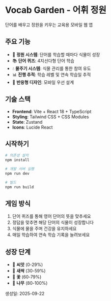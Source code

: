 # Vocab Garden - 어휘 정원

단어를 배우고 정원을 키우는 교육용 모바일 웹 앱

## 주요 기능

- 🌱 **정원 시스템**: 단어를 학습할 때마다 식물이 성장
- 📚 **단어 퀴즈**: 4지선다형 단어 학습
- 💧 **물주기 시스템**: 식물 관리를 통한 참여 유도
- 📊 **진행 추적**: 학습 레벨 및 연속 학습일 추적
- 📱 **반응형 디자인**: 모바일 우선 설계

## 기술 스택

- **Frontend**: Vite + React 18 + TypeScript
- **Styling**: Tailwind CSS + CSS Modules  
- **State**: Zustand
- **Icons**: Lucide React

## 시작하기

```bash
# 의존성 설치
npm install

# 개발 서버 실행
npm run dev

# 빌드
npm run build
```

## 게임 방식

1. 단어 퀴즈를 통해 영어 단어의 뜻을 맞추세요
2. 정답을 맞추면 해당 단어의 식물이 성장합니다
3. 식물에 물을 주며 건강을 유지하세요
4. 매일 학습하여 연속 학습 기록을 늘려보세요

## 성장 단계

- 🌰 **씨앗** (0-29%)
- 🌱 **새싹** (30-59%)
- 🌸 **꽃** (60-79%)
- 🌳 **나무** (80-100%)

생성일: 2025-09-22
